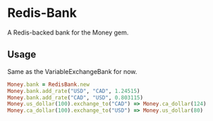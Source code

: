 Redis-Bank
==========

A Redis-backed bank for the Money gem.

Usage
-----

  Same as the VariableExchangeBank for now.

```ruby
Money.bank = RedisBank.new
Money.bank.add_rate("USD", "CAD", 1.24515)
Money.bank.add_rate("CAD", "USD", 0.803115)
Money.us_dollar(100).exchange_to("CAD") => Money.ca_dollar(124)
Money.ca_dollar(100).exchange_to("USD") => Money.us_dollar(80)
```

